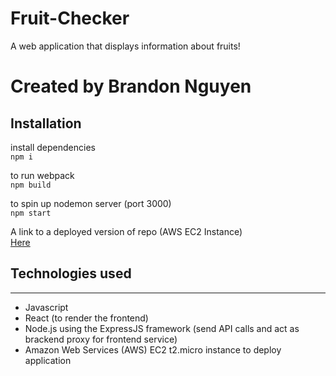 # Fruit-Checker
A web application that displays information about fruits! 

<h1>Created by Brandon Nguyen</h1>

## Installation 

install dependencies </br>
`npm i` 

to run webpack </br>
`npm build`

to spin up nodemon server (port 3000) </br>
`npm start`

A link to a deployed version of repo (AWS EC2 Instance) </br>
<a href="http://ec2-18-118-135-205.us-east-2.compute.amazonaws.com:3000/">Here</a>

<h2>Technologies used</h2>

<hr>

<ul>
  <li>Javascript</li>
  <li>React (to render the frontend)</li>
  <li>Node.js using the ExpressJS framework (send API calls and act as brackend proxy for frontend service) </li>
  <li>Amazon Web Services (AWS) EC2 t2.micro instance to deploy application </li>
</ul>



